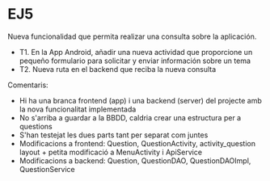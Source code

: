 # EJ5

Nueva funcionalidad que permita realizar una consulta sobre la aplicación.
  - T1. En la App Android, añadir una nueva actividad que proporcione un pequeño formulario para solicitar y enviar información sobre un tema
  - T2. Nueva ruta en el backend que reciba la nueva consulta

Comentaris:
  - Hi ha una branca frontend (app) i una backend (server) del projecte amb la nova funcionalitat implementada
  - No s'arriba a guardar a la BBDD, caldria crear una estructura per a questions
  - S'han testejat les dues parts tant per separat com juntes
  - Modificacions a frontend: Question, QuestionActivity, activity_question layout + petita modificació a MenuActivity i ApiService
  - Modificacions a backend: Question, QuestionDAO, QuestionDAOImpl, QuestionService
